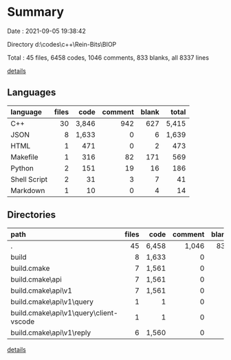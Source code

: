 # Summary

Date : 2021-09-05 19:38:42

Directory d:\codes\c++\Rein-Bits\BIOP

Total : 45 files,  6458 codes, 1046 comments, 833 blanks, all 8337 lines

[details](details.md)

## Languages
| language | files | code | comment | blank | total |
| :--- | ---: | ---: | ---: | ---: | ---: |
| C++ | 30 | 3,846 | 942 | 627 | 5,415 |
| JSON | 8 | 1,633 | 0 | 6 | 1,639 |
| HTML | 1 | 471 | 0 | 2 | 473 |
| Makefile | 1 | 316 | 82 | 171 | 569 |
| Python | 2 | 151 | 19 | 16 | 186 |
| Shell Script | 2 | 31 | 3 | 7 | 41 |
| Markdown | 1 | 10 | 0 | 4 | 14 |

## Directories
| path | files | code | comment | blank | total |
| :--- | ---: | ---: | ---: | ---: | ---: |
| . | 45 | 6,458 | 1,046 | 833 | 8,337 |
| build | 8 | 1,633 | 0 | 6 | 1,639 |
| build\.cmake | 7 | 1,561 | 0 | 6 | 1,567 |
| build\.cmake\api | 7 | 1,561 | 0 | 6 | 1,567 |
| build\.cmake\api\v1 | 7 | 1,561 | 0 | 6 | 1,567 |
| build\.cmake\api\v1\query | 1 | 1 | 0 | 0 | 1 |
| build\.cmake\api\v1\query\client-vscode | 1 | 1 | 0 | 0 | 1 |
| build\.cmake\api\v1\reply | 6 | 1,560 | 0 | 6 | 1,566 |

[details](details.md)